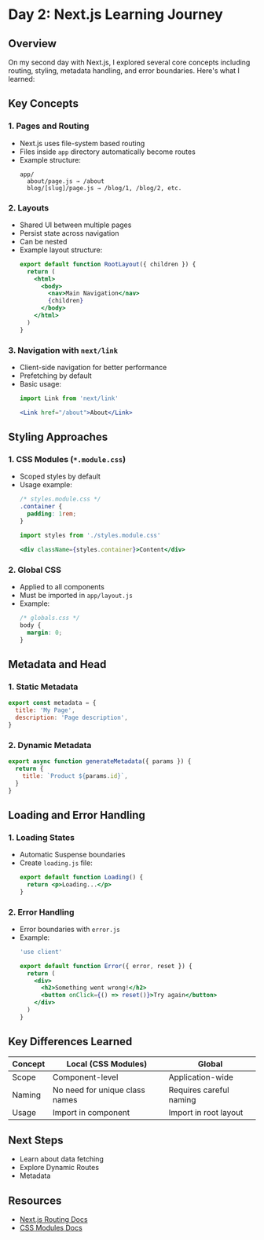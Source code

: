 # Day 2: Next.js Learning Journey

## Overview
On my second day with Next.js, I explored several core concepts including routing, styling, metadata handling, and error boundaries. Here's what I learned:

## Key Concepts

### 1. Pages and Routing
- Next.js uses file-system based routing
- Files inside `app` directory automatically become routes
- Example structure:
  ```
  app/
    about/page.js → /about
    blog/[slug]/page.js → /blog/1, /blog/2, etc.
  ```

### 2. Layouts
- Shared UI between multiple pages
- Persist state across navigation
- Can be nested
- Example layout structure:
  ```jsx
  export default function RootLayout({ children }) {
    return (
      <html>
        <body>
          <nav>Main Navigation</nav>
          {children}
        </body>
      </html>
    )
  }
  ```

### 3. Navigation with `next/link`
- Client-side navigation for better performance
- Prefetching by default
- Basic usage:
  ```jsx
  import Link from 'next/link'
  
  <Link href="/about">About</Link>
  ```

## Styling Approaches

### 1. CSS Modules (`*.module.css`)
- Scoped styles by default
- Usage example:
  ```css
  /* styles.module.css */
  .container {
    padding: 1rem;
  }
  ```
  ```jsx
  import styles from './styles.module.css'
  
  <div className={styles.container}>Content</div>
  ```

### 2. Global CSS
- Applied to all components
- Must be imported in `app/layout.js`
- Example:
  ```css
  /* globals.css */
  body {
    margin: 0;
  }
  ```

## Metadata and Head

### 1. Static Metadata
```jsx
export const metadata = {
  title: 'My Page',
  description: 'Page description',
}
```

### 2. Dynamic Metadata
```jsx
export async function generateMetadata({ params }) {
  return {
    title: `Product ${params.id}`,
  }
}
```

## Loading and Error Handling

### 1. Loading States
- Automatic Suspense boundaries
- Create `loading.js` file:
  ```jsx
  export default function Loading() {
    return <p>Loading...</p>
  }
  ```

### 2. Error Handling
- Error boundaries with `error.js`
- Example:
  ```jsx
  'use client'
  
  export default function Error({ error, reset }) {
    return (
      <div>
        <h2>Something went wrong!</h2>
        <button onClick={() => reset()}>Try again</button>
      </div>
    )
  }
  ```

## Key Differences Learned

| Concept | Local (CSS Modules) | Global |
|---------|---------------------|--------|
| Scope | Component-level | Application-wide |
| Naming | No need for unique class names | Requires careful naming |
| Usage | Import in component | Import in root layout |

## Next Steps
- Learn about data fetching
- Explore Dynamic Routes
- Metadata

## Resources
- [Next.js Routing Docs](https://nextjs.org/docs/app/building-your-application/routing)
- [CSS Modules Docs](https://nextjs.org/docs/basic-features/built-in-css-support)